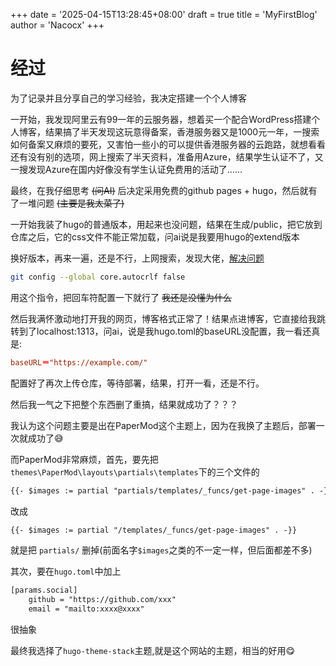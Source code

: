 +++
date = '2025-04-15T13:28:45+08:00'
draft = true
title = 'MyFirstBlog'
author = 'Nacocx'
+++
# 经过

为了记录并且分享自己的学习经验，我决定搭建一个个人博客

一开始，我发现阿里云有99一年的云服务器，想着买一个配合WordPress搭建个人博客，结果搞了半天发现这玩意得备案，香港服务器又是1000元一年，一搜索如何备案又麻烦的要死，又害怕一些小的可以提供香港服务器的云跑路，就想看看还有没有别的选项，网上搜索了半天资料，准备用Azure，结果学生认证不了，又一搜发现Azure在国内好像没有学生认证免费用的活动了……

最终，在我仔细思考 ~~(问AI)~~ 后决定采用免费的github pages + hugo，然后就有了一堆问题 ~~(主要是我太菜了)~~

一开始我装了hugo的普通版本，用起来也没问题，结果在生成/public，把它放到仓库之后，它的css文件不能正常加载，问ai说是我要用hugo的extend版本

换好版本，再来一遍，还是不行，上网搜索，发现大佬，[解决问题](https://qing.shuncs.com/post/tech/hugo/)

```bash
git config --global core.autocrlf false
```

用这个指令，把回车符配置一下就行了   ~~我还是没懂为什么~~

然后我满怀激动地打开我的网页，博客格式正常了！结果点进博客，它直接给我跳转到了localhost:1313，问ai，说是我hugo.toml的baseURL没配置，我一看还真是:

```toml
baseURL＝"https://example.com/"
```

配置好了再次上传仓库，等待部署，结果，打开一看，还是不行。

然后我一气之下把整个东西删了重搞，结果就成功了？？？

我认为这个问题主要是出在PaperMod这个主题上，因为在我换了主题后，部署一次就成功了😅

而PaperMod非常麻烦，首先，要先把`themes\PaperMod\layouts\partials\templates`下的三个文件的

```html
{{- $images := partial "partials/templates/_funcs/get-page-images" . -}}
```

改成

```html
{{- $images := partial "/templates/_funcs/get-page-images" . -}}
```

就是把 `partials/` 删掉(前面名字`$images`之类的不一定一样，但后面都差不多)

其次，要在`hugo.toml`中加上

```html
[params.social]
    github = "https://github.com/xxx"
    email = "mailto:xxxx@xxxx"
```

很抽象

最终我选择了`hugo-theme-stack`主题,就是这个网站的主题，相当的好用😋